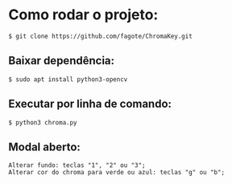 # Como rodar o projeto:
```
$ git clone https://github.com/fagote/ChromaKey.git
```

## Baixar dependência:
```
$ sudo apt install python3-opencv
```

## Executar por linha de comando:
```
$ python3 chroma.py
```

## Modal aberto:
```
Alterar fundo: teclas "1", "2" ou "3";
Alterar cor do chroma para verde ou azul: teclas "g" ou "b";
```
